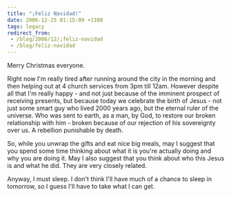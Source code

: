 ```yaml
---
title: "¡Feliz Navidad!"
date: 2006-12-25 01:15:09 +1100
tags: legacy
redirect_from:
 - /blog/2006/12/¡feliz-navidad
 - /blog/feliz-navidad
---
```


Merry Christmas everyone.



Right now I'm really tired after running around the city in the morning and then helping out at 4 church services from 3pm till 12am. However despite all that I'm really happy - and not just because of the imminent prospect of receiving presents, but because today we celebrate the birth of Jesus - not just some smart guy who lived 2000 years ago, but the eternal ruler of the universe. Who was sent to earth, as a man, by God, to restore our broken relationship with him - broken because of our rejection of his sovereignty over us. A rebellion punishable by death. 



So, while you unwrap the gifts and eat nice big meals, may I suggest that you spend some time thinking about what it is you're actually doing and why you are doing it. May I also suggest that you think about who this Jesus is and what he did. They are very closely related.



Anyway, I must sleep. I don't think I'll have much of a chance to sleep in tomorrow, so I guess I'll have to take what I can get.

<!--break-->

